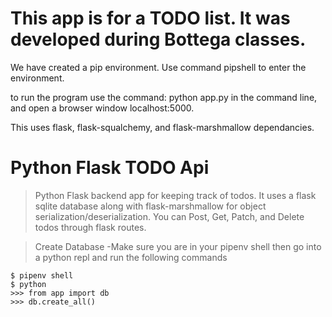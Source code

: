 # This app is for a TODO list. It was developed during Bottega classes.

We have created a pip environment. Use command pipshell to enter the environment.

to run the program use the command: python app.py in the command line, and open a browser window localhost:5000.

This uses flask, flask-squalchemy, and flask-marshmallow dependancies.

# Python Flask TODO Api
> Python Flask backend app for keeping track of todos.  It uses a flask sqlite database along with flask-marshmallow for object serialization/deserialization.  You can Post, Get, Patch, and Delete todos through flask routes.

>Create Database
-Make sure you are in your pipenv shell then go into a python repl and run the following commands

```
$ pipenv shell
$ python
>>> from app import db
>>> db.create_all()
```